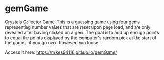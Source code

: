 # gemGame

Crystals Collector Game:
  This is a guessing game using four gems representing number values that are reset upon page load, and are only revealed after having 
  clicked on a gem.
  The goal is to add up enough points to equal the points displayed by the computer's random pick at the start of the game... if you go 
  over, however, you loose. 
  
 Access it here: https://mikes94116.github.io/gemGame/
